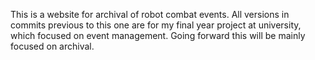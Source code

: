 This is a website for archival of robot combat events.
All versions in commits previous to this one are for my final year project at university, which focused on event management.
Going forward this will be mainly focused on archival.
